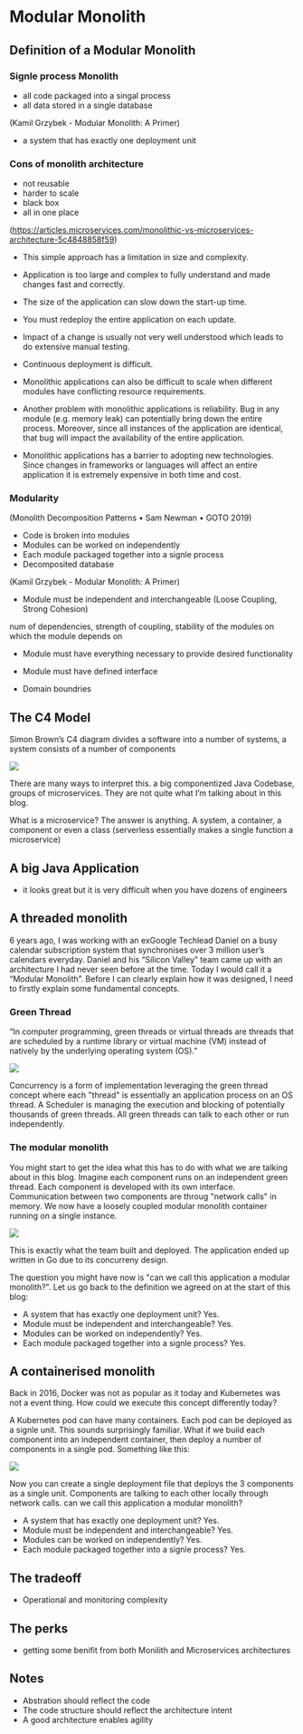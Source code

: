 # Modular Monolith

## Definition of a Modular Monolith

### Signle process Monolith
- all code packaged into a singal process
- all data stored in a single database

(Kamil Grzybek - Modular Monolith: A Primer)
- a system that has exactly one deployment unit

### Cons of monolith architecture
- not reusable
- harder to scale
- black box
- all in one place

(https://articles.microservices.com/monolithic-vs-microservices-architecture-5c4848858f59)

- This simple approach has a limitation in size and complexity.

- Application is too large and complex to fully understand and made changes fast and correctly.

- The size of the application can slow down the start-up time.

- You must redeploy the entire application on each update.

- Impact of a change is usually not very well understood which leads to do extensive manual testing.

- Continuous deployment is difficult.

- Monolithic applications can also be difficult to scale when different modules have conflicting resource requirements.

- Another problem with monolithic applications is reliability. Bug in any module (e.g. memory leak) can potentially bring down the entire process. Moreover, since all instances of the application are identical, that bug will impact the availability of the entire application.

- Monolithic applications has a barrier to adopting new technologies. Since changes in frameworks or languages will affect an entire application it is extremely expensive in both time and cost.

### Modularity
(Monolith Decomposition Patterns • Sam Newman • GOTO 2019)
- Code is broken into modules
- Modules can be worked on independently
- Each module packaged together into a signle process
- Decomposited database

(Kamil Grzybek - Modular Monolith: A Primer)
- Module must be independent and interchangeable (Loose Coupling, Strong Cohesion)

num of dependencies, strength of coupling, stability of the modules on which the module depends on

- Module must have everything necessary to provide desired functionality

- Module must have defined interface

- Domain boundries

## The C4 Model

Simon Brown’s C4 diagram divides a software into a number of systems, a system consists of a number of components

![](img/modular_monolith/c4.png)

There are many ways to interpret this. a big componentized Java Codebase, groups of microservices. They are not quite what I’m talking about in this blog.

What is a microservice?
The answer is anything. A system, a container, a component or even a class (serverless essentially makes a single function a microservice)

## A big Java Application
- it looks great but it is very difficult when you have dozens of engineers

## A threaded monolith

6 years ago, I was working with an exGoogle Techlead Daniel on a busy calendar subscription system that synchronises over 3 million user’s calendars everyday. Daniel and his “Silicon Valley” team came up with an architecture I had never seen before at the time. Today I would call it a “Modular Monolith”. Before I can clearly explain how it was designed, I need to firstly explain some fundamental concepts.

### Green Thread
“In computer programming, green threads or virtual threads are threads that are scheduled by a runtime library or virtual machine (VM) instead of natively by the underlying operating system (OS).”

![](img/modular_monolith/green_thread.png)

Concurrency is a form of implementation leveraging the green thread concept where each "thread" is essentially an application process on an OS thread. A Scheduler is managing the execution and blocking of potentially thousands of green threads. All green threads can talk to each other or run independently.

### The modular monolith

You might start to get the idea what this has to do with what we are talking about in this blog. Imagine each component runs on an independent green thread. Each component is developed with its own interface. Communication between two components are throug "network calls" in memory. We now have a loosely coupled modular monolith container running on a single instance.

![](img/modular_monolith/threaded.png)

This is exactly what the team built and deployed. The application ended up written in Go due to its concurreny design.

The question you might have now is "can we call this application a modular monolith?". Let us go back to the definition we agreed on at the start of this blog:

- A system that has exactly one deployment unit? Yes.
- Module must be independent and interchangeable? Yes.
- Modules can be worked on independently? Yes.
- Each module packaged together into a signle process? Yes.

## A containerised monolith

Back in 2016, Docker was not as popular as it today and Kubernetes was not a event thing. How could we execute this concept differently today?

A Kubernetes pod can have many containers. Each pod can be deployed as a signle unit. This sounds surprisingly familiar. What if we build each component into an independent container, then deploy a number of components in a single pod. Something like this:

![](img/modular_monolith/containerised.png)

Now you can create a single deployment file that deploys the 3 components as a single unit. 
Components are talking to each other locally through network calls. can we call this application a modular monolith?

- A system that has exactly one deployment unit? Yes.
- Module must be independent and interchangeable? Yes.
- Modules can be worked on independently? Yes.
- Each module packaged together into a signle process? Yes.

## The tradeoff

- Operational and monitoring complexity


## The perks

- getting some benifit from both Monilith and Microservices architectures

## Notes

- Abstration should reflect the code
- The code structure should reflect the architecture intent
- A good architecture enables agility